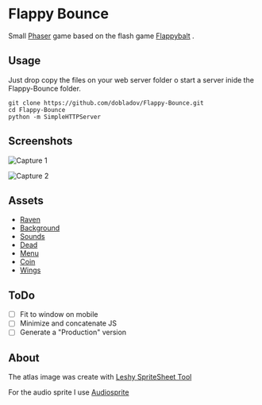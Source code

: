 # Flappy Bounce

Small [Phaser](http://phaser.io/) game based on the flash game [Flappybalt](http://haxeflixel.com/demos/Flappybalt/) .

## Usage

Just drop copy the files on your web server folder o start a server
inide the Flappy-Bounce folder.

    git clone https://github.com/dobladov/Flappy-Bounce.git
    cd Flappy-Bounce
    python -m SimpleHTTPServer

## Screenshots

![Capture 1](https://user-images.githubusercontent.com/1938043/71447093-f625bf00-272a-11ea-9cd6-074b4f482a14.png)

![Capture 2](https://user-images.githubusercontent.com/1938043/71447128-32f1b600-272b-11ea-89dc-b58ccca02c18.png)

## Assets

+   [Raven](http://opengameart.org/content/owl-and-raven-sprites)
+   [Background](https://openclipart.org/detail/170137/old-city-background)
+   [Sounds](http://www.freesound.org/)
  +   [Dead](http://www.freesound.org/people/notchfilter/sounds/43697/)
  +   [Menu](http://www.freesound.org/people/Soughtaftersounds/sounds/145440/)
  +   [Coin](http://www.freesound.org/people/shnur_/sounds/336936/)
  +   [Wings](http://www.freesound.org/people/ani_music/sounds/244981/)

## ToDo

+   [ ] Fit to window on mobile
+   [ ] Minimize and concatenate JS
+   [ ] Generate a "Production" version

## About

The atlas image was create with [Leshy SpriteSheet Tool](http://www.leshylabs.com/apps/sstool/)

For the audio sprite I use [Audiosprite](https://github.com/tonistiigi/audiosprite)
